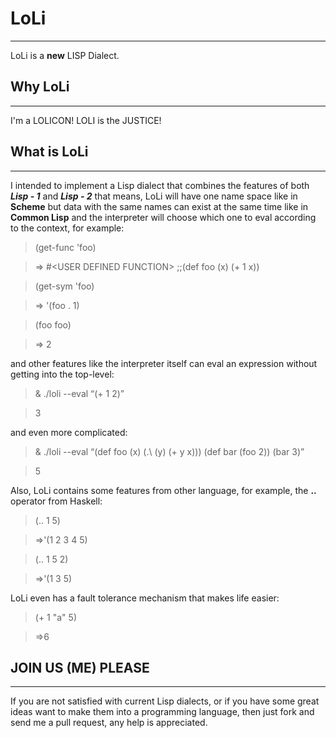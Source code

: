 LoLi
=
---
LoLi is a **new** LISP Dialect.

Why LoLi
-
---
I'm a LOLICON! LOLI is the JUSTICE!

What is LoLi
-
---
I intended to implement a Lisp dialect that combines the features of both ***Lisp - 1*** and ***Lisp - 2*** that means, LoLi will have one name space like in **Scheme** but data with the same names can exist at the same time like in **Common Lisp** and the interpreter will choose which one to eval according to the context, for example:

>(get-func 'foo)

>=> #\<USER DEFINED FUNCTION\> ;;(def foo (x) (+ 1 x))

>(get-sym 'foo)

>=> '(foo . 1)

>(foo foo)

>=> 2

and other features like the interpreter itself can eval an expression without getting into the top-level:

>& ./loli --eval “(+ 1 2)”

>3

and even more complicated:

>& ./loli --eval “(def foo (x) (.\ (y) (+ y x))) (def bar (foo 2)) (bar  3)”

>5

Also, LoLi contains some features from other language, for example, the **..** operator from Haskell:

>(.. 1 5)

>=>'(1 2 3 4 5)

>(.. 1 5 2)

>=>'(1 3 5)

LoLi even has a fault tolerance mechanism that makes life easier:

>(+ 1 "a" 5)

>=>6

JOIN US (ME) PLEASE
-
---
If you are not satisfied with current Lisp dialects, or if you have some great ideas want to make them into a programming language, then just fork and send me a pull request, any help is appreciated.
